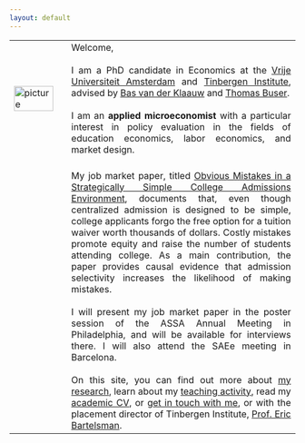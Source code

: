 ```yaml
---
layout: default
---
```


<table style="width:100%">
  <col width="20%">
  <col width="80%">
  <tr>
    <td><img src="{{ site.url }}/images/IMG_5500-Bearbeitet_potre.jpg" alt="picture" style="width:90%;" ></td>
    <td align = "justify"> Welcome, <br> <br> I am a PhD candidate in Economics at the <a href="http://vu-economics.nl">Vrije Universiteit Amsterdam</a> and <a href="http://tinbergen.nl">Tinbergen Institute</a>, advised by <a href="http://personal.vu.nl/b.vander.klaauw/">Bas van der Klaauw</a> and <a href="https://sites.google.com/site/thomasbuser/">Thomas Buser</a>. <br> <br> I am an <b>applied microeconomist</b> with a particular interest in policy evaluation in the fields of education economics, labor economics, and market design.</td> 
  </tr>
  <tr>
    <td></td>
    <td align = "justify"><br> My job market paper, titled <a href="http://papers.ssrn.com/sol3/papers.cfm?abstract_id=2993538">Obvious Mistakes in a Strategically Simple College Admissions Environment</a>, documents that, even though centralized admission is designed to be simple, college applicants forgo the free option for a tuition waiver worth thousands of dollars. Costly mistakes promote equity and raise the number of students attending college. As a main contribution, the paper provides causal evidence that admission selectivity increases the likelihood of making mistakes. <br> <br> I will present my job market paper in the poster session of the ASSA Annual Meeting in Philadelphia, and will be available for interviews there. I will also attend the SAEe meeting in Barcelona. <br> <br> On this site, you can find out more about <a href="https://sovagos.github.io/1-research.html">my research</a>, learn about my <a href="https://sovagos.github.io/2-basic.html">teaching activity</a>, read my <a href="https://sovagos.github.io/3-CV.html">academic CV</a>, or <a href="https://sovagos.github.io/4-contact.html">get in touch with me</a>, or with the placement director of Tinbergen Institute, <a href="mailto:e.j.bartelsman@tinbergen.nl">Prof. Eric Bartelsman</a>. </td> 
</tr>
</table>
